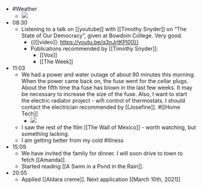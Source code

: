 - #Weather
    - ![](https://firebasestorage.googleapis.com/v0/b/firescript-577a2.appspot.com/o/imgs%2Fapp%2FDavidsroam%2FW7speEXX-a.jpeg?alt=media&token=82109634-6d6c-40b1-a5ea-433a4d89837b)
- 08:30
    - Listening to a talk on [[youtube]] with [[Timothy Snyder]] on “The State of Our Democracy”, given at Bowdoin College. Very good.
        - {{[[video]]: https://youtu.be/q3nJrtKPI00}}
        - Publications recommended by [[Timothy Snyder]]:
            - [[Vox]]
            - [[The Week]]
- 11:03
    - We had a power and water outage of about 90 minutes this morning. When the power came back on, the fuse went for the cellar plugs. About the fifth time tha fuse has blown in the last few weeks. It may be necessary to increase the size of the fuse. Also, I want to start the electric radiator project - wifi control of thermostats. I should contact the electrician recommended by [[Josefine]]. #[[Home Tech]]
        - ![](https://firebasestorage.googleapis.com/v0/b/firescript-577a2.appspot.com/o/imgs%2Fapp%2FDavidsroam%2FvI_bmNZLjh.jpeg?alt=media&token=36ec49b2-3004-458f-bc17-fb5ce2632aac)
    - I saw the rest of the film [[The Wall of Mexico]] - worth watching, but something lacking.
    - I am getting better from my cold #Illness
- 15:09
    - We have invited the famliy for dinner. I will soon drive to town to fetch [[Amanda]].
    - Started reading [[A Swim in a Pond in the Rain]]. 
- 20:55
    - Applied [[Aldara creme]]. Next application [[March 10th, 2021]]
